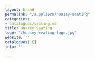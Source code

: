 ```yaml
---
layout: brand
permalink: "/suppliers/hussey-seating"
categories:
- catalogues/seating.md
title: Hussey Seating
logo: "/hussey-seating-logo.jpg"
website: ''
catalogues: []
info: ''

---
```

